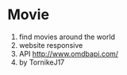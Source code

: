 # Movie
1. find movies around the world
2. website responsive 
3. API http://www.omdbapi.com/
4. by TornikeJ17
